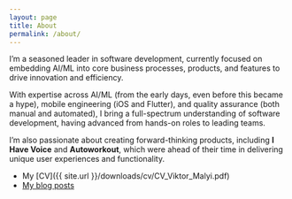```yaml
---
layout: page
title: About
permalink: /about/
---
```

 
I’m a seasoned leader in software development, currently focused on embedding AI/ML into core business processes, products, and features to drive innovation and efficiency.

With expertise across AI/ML (from the early days, even before this became a hype), mobile engineering (iOS and Flutter), and quality assurance (both manual and automated), I bring a full-spectrum understanding of software development, having advanced from hands-on roles to leading teams.

I’m also passionate about creating forward-thinking products, including **I Have Voice** and **Autoworkout**, which were ahead of their time in delivering unique user experiences and functionality.

- My [CV]({{ site.url }}/downloads/cv/CV_Viktor_Malyi.pdf)
- [My blog posts](/index.html)
